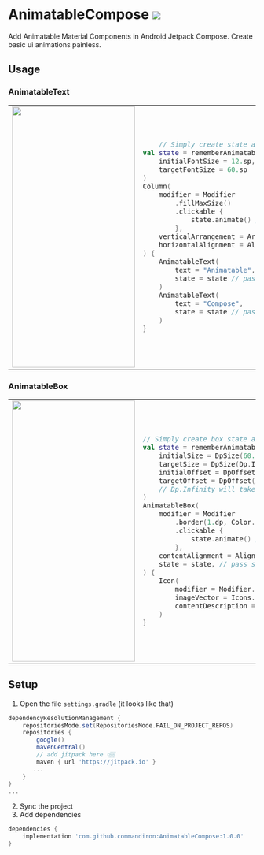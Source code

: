# AnimatableCompose [![](https://jitpack.io/v/commandiron/AnimatableCompose.svg)](https://jitpack.io/#commandiron/AnimatableCompose)

Add Animatable Material Components in Android Jetpack Compose. Create basic ui animations painless.

## Usage

### AnimatableText

<table border="0">
<tr>
<td>
    <img src="https://user-images.githubusercontent.com/50905347/195865007-3c1b2670-d0eb-41ae-9a0d-5757ff63779e.gif" width="250" height="530">
</td>
<td>
    
```kotlin
    // Simply create state and pass it to AnimatableText
val state = rememberAnimatableTextState(
    initialFontSize = 12.sp,
    targetFontSize = 60.sp
)
Column(
    modifier = Modifier
        .fillMaxSize()
        .clickable {
            state.animate() // animate
        },
    verticalArrangement = Arrangement.Center,
    horizontalAlignment = Alignment.CenterHorizontally
) {
    AnimatableText(
        text = "Animatable",
        state = state // pass state.
    )
    AnimatableText(
        text = "Compose",
        state = state // pass state
    )
}
```
</td>
</tr>
</table>

### AnimatableBox

<table border="0">
<tr>
<td>
    <img src="https://user-images.githubusercontent.com/50905347/195865007-3c1b2670-d0eb-41ae-9a0d-5757ff63779e.gif" width="250" height="530">
</td>
<td>
    
```kotlin
// Simply create box state and pass it to AnimatableBox
val state = rememberAnimatableBoxState(
    initialSize = DpSize(60.dp, 60.dp), // set initial size.
    targetSize = DpSize(Dp.Infinity, 120.dp), // set target size.
    initialOffset = DpOffset(x = 0.dp, y = 0.dp), // set initial offset.
    targetOffset = DpOffset(x = 0.dp, y = - Dp.Infinity) // set target offset.
    // Dp.Infinity will take the maximum value according to the screen size
)
AnimatableBox(
    modifier = Modifier
        .border(1.dp, Color.Red)
        .clickable {
            state.animate() // animate
        },
    contentAlignment = Alignment.TopEnd,
    state = state, // pass state
) {
    Icon(
        modifier = Modifier.padding(8.dp),
        imageVector = Icons.Default.Add,
        contentDescription = null
    )
}
```
</td>
</tr>
</table>

## Setup
1. Open the file `settings.gradle` (it looks like that)
```groovy
dependencyResolutionManagement {
    repositoriesMode.set(RepositoriesMode.FAIL_ON_PROJECT_REPOS)
    repositories {
        google()
        mavenCentral()
        // add jitpack here 👇🏽
        maven { url 'https://jitpack.io' }
       ...
    }
} 
...
```
2. Sync the project
3. Add dependencies
```groovy
dependencies {
    implementation 'com.github.commandiron:AnimatableCompose:1.0.0'
}
```
